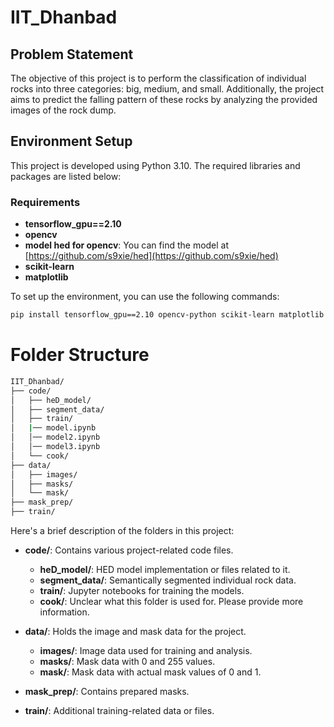 # IIT_Dhanbad

## Problem Statement

The objective of this project is to perform the classification of individual rocks into three categories: big, medium, and small. Additionally, the project aims to predict the falling pattern of these rocks by analyzing the provided images of the rock dump.

## Environment Setup

This project is developed using Python 3.10. The required libraries and packages are listed below:

### Requirements

- **tensorflow_gpu==2.10**
- **opencv**
- **model hed for opencv**: You can find the model at [https://github.com/s9xie/hed](https://github.com/s9xie/hed)
- **scikit-learn**
- **matplotlib**

To set up the environment, you can use the following commands:

```bash
pip install tensorflow_gpu==2.10 opencv-python scikit-learn matplotlib
```
# Folder Structure
```bash
IIT_Dhanbad/
├── code/
│   ├── heD_model/
│   ├── segment_data/
│   ├── train/
│   |── model.ipynb
│   │── model2.ipynb
│   │── model3.ipynb
│   └── cook/
├── data/
│   ├── images/
│   ├── masks/
│   └── mask/
├── mask_prep/
├── train/
```


Here's a brief description of the folders in this project:

- **code/**: Contains various project-related code files.
  - **heD_model/**: HED model implementation or files related to it.
  - **segment_data/**: Semantically segmented individual rock data.
  - **train/**: Jupyter notebooks for training the models.
  - **cook/**: Unclear what this folder is used for. Please provide more information.

- **data/**: Holds the image and mask data for the project.
  - **images/**: Image data used for training and analysis.
  - **masks/**: Mask data with 0 and 255 values.
  - **mask/**: Mask data with actual mask values of 0 and 1.

- **mask_prep/**: Contains prepared masks.

- **train/**: Additional training-related data or files.

